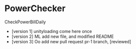 # PowerChecker
CheckPowerBillDaily

- [version 1] unityloading come here once
- [version 2] ML add new file, and modified README
- [version 3] Oo add new pull request pr-1 branch, [reviewed]